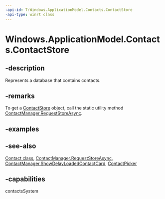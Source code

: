 ```yaml
---
-api-id: T:Windows.ApplicationModel.Contacts.ContactStore
-api-type: winrt class
---
```


<!-- Class syntax.
public class ContactStore : Windows.ApplicationModel.Contacts.IContactStore, Windows.ApplicationModel.Contacts.IContactStore2, Windows.ApplicationModel.Contacts.IContactStore3
-->

# Windows.ApplicationModel.Contacts.ContactStore

## -description
Represents a database that contains contacts.

## -remarks
To get a [ContactStore](contactstore.md) object, call the static utility method [ContactManager.RequestStoreAsync](contactmanager_requeststoreasync.md).

## -examples

## -see-also
[Contact class](contact.md), [ContactManager.RequestStoreAsync](contactmanager_requeststoreasync.md), [ContactManager.ShowDelayLoadedContactCard](contactmanager_showdelayloadedcontactcard.md), [ContactPicker](contactpicker.md)
## -capabilities
contactsSystem
